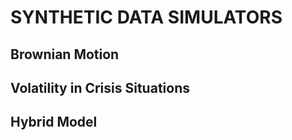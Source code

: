 SYNTHETIC DATA SIMULATORS
=========================

## Brownian Motion

## Volatility in Crisis Situations

## Hybrid Model